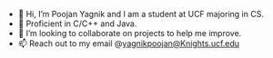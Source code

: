 - 👋 Hi, I’m Poojan Yagnik and I am a student at UCF majoring in CS.
- 🌱 Proficient in C/C++ and Java.
- 💞️ I’m looking to collaborate on projects to help me improve.
- 📫 Reach out to my email @yagnikpoojan@Knights.ucf.edu

<!---
pyagnik3/pyagnik3 is a ✨ special ✨ repository because its `README.md` (this file) appears on your GitHub profile.
You can click the Preview link to take a look at your changes.
--->
